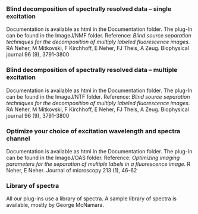 ### Blind decomposition of spectrally resolved data – single excitation

Documentation is available as html in the Documentation folder. The plug-In can be found in the ImageJ/NMF folder. 
Reference: *Blind source separation techniques for the decomposition of multiply labeled fluorescence images.* RA Neher, M Mitkovski, F Kirchhoff, E Neher, FJ Theis, A Zeug. Biophysical journal 96 (9), 3791-3800

### Blind decomposition of spectrally resolved data – multiple excitation
Documentation is available as html in the Documentation folder. The plug-In can be found in the ImageJ/NTF folder. 
Reference: *Blind source separation techniques for the decomposition of multiply labeled fluorescence images.* RA Neher, M Mitkovski, F Kirchhoff, E Neher, FJ Theis, A Zeug. Biophysical journal 96 (9), 3791-3800

### Optimize your choice of excitation wavelength and spectra channel
Documentation is available as html in the Documentation folder. The plug-In can be found in the ImageJ/OAS folder. 
Reference: *Optimizing imaging parameters for the separation of multiple labels in a fluorescence image.* R Neher, E Neher. Journal of microscopy 213 (1), 46-62

### Library of spectra
All our plug-ins use a library of spectra. A sample library of spectra is available, mostly by George McNamara.
